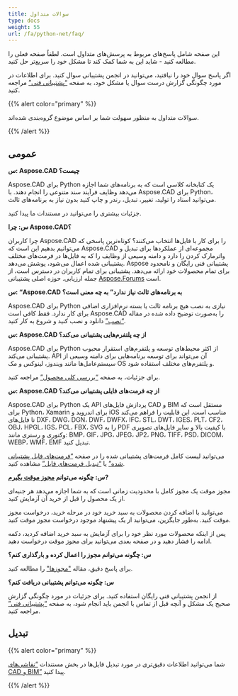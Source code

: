 ```yaml
---
title: سوالات متداول
type: docs
weight: 55
url: /fa/python-net/faq/
---
```


این صفحه شامل پاسخ‌های مربوط به پرسش‌های متداول است. لطفاً صفحه فعلی را مطالعه کنید - شاید این به شما کمک کند تا مشکل خود را سریع‌تر حل کنید.

اگر پاسخ سوال خود را نیافتید، می‌توانید در انجمن پشتیبانی سوال کنید. برای اطلاعات در مورد چگونگی گزارش درست سوال یا مشکل خود، به صفحه [“پشتیبانی فنی”](/fa/cad/python-net/technical-support) مراجعه کنید.

{{% alert color="primary" %}} 

سوالات متداول به منظور سهولت شما بر اساس موضوع گروه‌بندی شده‌اند.

{{% /alert %}}

## **عمومی**
**س: Aspose.CAD چیست؟**

Aspose.CAD برای Python یک کتابخانه کلاسی است که به برنامه‌های شما اجازه می‌دهد وظایف فرآیند سند متنوعی را انجام دهند. با Aspose.CAD برای Python، می‌توانید اسناد را تولید، تغییر، تبدیل، رندر و چاپ کنید بدون نیاز به برنامه‌های ثالث.

جزئیات بیشتری را می‌توانید در مستندات ما پیدا کنید.

**س: چرا Aspose.CAD؟**

چرا کاربران Aspose.CAD را برای کار با فایل‌ها انتخاب می‌کنند؟
کوتاه‌ترین پاسخی که می‌توانیم بدهیم این است که Aspose.CAD مجموعه‌ای از عملکردها برای تبدیل و واترمارک کردن را دارد و دامنه وسیعی از وظایف را که به فایل‌ها در فرمت‌های مختلف پشتیبانی شده اعمال می‌شود، پوشش می‌دهد.
Aspose پشتیبانی فنی رایگان و نامحدود برای تمام محصولات خود ارائه می‌دهد.
پشتیبانی برای تمام کاربران در دسترس است، از جمله ارزیابی. حوزه اصلی پشتیبانی [Aspose.Forums](https://forum.aspose.com/c/cad/19) است.

**س: “Aspose.CAD به برنامه‌های ثالث نیاز ندارد” به چه معنی است؟**

Aspose.CAD برای Python نیازی به نصب هیچ برنامه ثالث یا بسته نرم‌افزاری اضافی برای کار ندارد. فقط کافی است Aspose.CAD را به‌صورت توضیح داده شده در مقاله [“نصب”](/fa/cad/python-net/installation/) دانلود و نصب کنید و شروع به کار کنید.

**س: Aspose.CAD از چه پلتفرم‌هایی پشتیبانی می‌کند؟**

Aspose.CAD برای Python از اکثر محیط‌های توسعه و پلتفرم‌های استقرار محبوب پشتیبانی می‌کند. API آن می‌تواند برای توسعه برنامه‌هایی برای دامنه وسیعی از سیستم‌عامل‌ها مانند ویندوز، لینوکس و مک OS و پلتفرم‌های مختلف استفاده شود.

برای جزئیات، به صفحه [“بررسی کلی محصول”](/fa/cad/python-net/product-overview/) مراجعه کنید.

**س: Aspose.CAD از چه فرمت‌های فایلی پشتیبانی می‌کند؟**

Aspose.CAD برای Python یک API پردازش فایل‌های CAD و BIM مستقل است که برای Python، Xamarin برای اندروید و iOS مناسب است.
این قابلیت را فراهم می‌کند تا فایل‌های DXF، DWG، DGN، DWF، DWFX، IFC، STL، DWT، IGES، PLT، CF2، OBJ، HPGL، IGS، PCL، FBX، SVG را به PDF با کیفیت بالا و سایر فایل‌های تصویری وکتوری و رستری مانند: BMP، GIF، JPG، JPEG، JP2، PNG، TIFF، PSD، DICOM، WEBP، WMF، EMF تبدیل کنید.

می‌توانید لیست کامل فرمت‌های پشتیبانی شده را در صفحه [“فرمت‌های فایل پشتیبانی شده”](/fa/cad/python-net/supported-file-formats/) یا [“تبدیل فرمت‌های فایل”](/fa/cad/python-net/converting-file-formats/) مشاهده کنید.

**س: چگونه می‌توانم [مجوز موقت بگیرم](https://purchase.aspose.com/temporary-license/)?**

مجوز موقت یک مجوز کامل با محدودیت زمانی است که به شما اجازه می‌دهد هر جنبه‌ای از یک محصول را قبل از خرید آن آزمایش کنید.

می‌توانید با اضافه کردن محصولات به سبد خرید خود در مرحله خرید، درخواست مجوز موقت کنید. به‌طور جایگزین، می‌توانید از یک پیشنهاد موجود درخواست مجوز موقت کنید.

پس از اینکه محصولات مورد نظر خود را برای آزمایش به سبد خرید اضافه کردید، دکمه ادامه را فشار دهید و در صفحه بعدی می‌توانید برای مجوز موقت درخواست دهید.

**س: چگونه می‌توانم مجوز را اعمال کرده و بارگذاری کنم؟**

برای پاسخ دقیق، مقاله ["مجوزها"](/fa/cad/python-net/licensing/) را مطالعه کنید.

**س: چگونه می‌توانم پشتیبانی دریافت کنم؟**

از انجمن پشتیبانی فنی رایگان استفاده کنید. برای جزئیات در مورد چگونگی گزارش صحیح یک مشکل و آنچه قبل از تماس با انجمن باید انجام شود، به صفحه [“پشتیبانی فنی”](/fa/cad/python-net/technical-support) مراجعه کنید.

## **تبدیل**

{{% alert color="primary" %}} 

شما می‌توانید اطلاعات دقیق‌تری در مورد تبدیل فایل‌ها در بخش مستندات [“نقاشی‌های CAD و BIM”](/fa/cad/python-net/cad-and-bim-drawings/) پیدا کنید.

{{% /alert %}}

